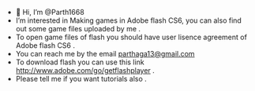 - 👋 Hi, I’m @Parth1668
- I’m interested in Making games in Adobe flash CS6, you can also find out some game files uploaded by me .
- To open game files of flash you should have user lisence agreement of Adobe flash CS6 .
- You can reach me by the email parthaga13@gmail.com
- To download flash you can use this link http://www.adobe.com/go/getflashplayer   .
- Please tell me if you want tutorials also .

<!---
Parth1668/Parth1668 is a ✨ special ✨ repository because its `README.md` (this file) appears on your GitHub profile.
You can click the Preview link to take a look at your changes.
--->
